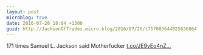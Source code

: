 ```yaml
---
layout: post
microblog: true
date: 2016-07-26 18:04 +1300
guid: http://JacksonOfTrades.micro.blog/2016/07/26/t757803644825636864.html
---
```

171 times Samuel L. Jackson said Motherfucker [t.co/JE9vEo4nZ...](https://t.co/JE9vEo4nZT)
